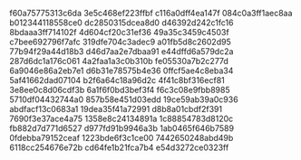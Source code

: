 f60a75775313c6da
3e5c468ef223ffbf
c116a0dff4ea147f
084c0a3ff1aec8aa
b012344118558ce0
dc2850315dcea8d0
d46392d242c1fc16
8bdaaa3ff714102f
4d604cf20c31ef36
49a35c3459c4503f
c7bee692796f7afc
319dfe704c3adec9
a01fb5d8c2602d95
77b94f29a44d18b3
d46d7aa2e7dbaa91
e44dffd6a579dc2a
287d6dc1a176c061
4a2faa1a3c0b310b
fe05530a7b2c277d
6a9046e86a2eb7e1
d6b31e78575b4e36
0ffcf5ae4c8eba34
5af41662dad07104
b2f6a64c18a96d2c
4f41c8bf316ecf81
3e8ee0c8d06cdf3b
6a1f6f0bd3bef3f4
f6c3c08e9fbb8985
5710df04432744a0
857b58e451d03edd
19ce59ab39a0c936
abdfacf13c0683a1
19dea35f41a72991
d8b8a01cbdf2f391
7690f3e37ace4a75
1358e8c24134891a
1c88854783d8120c
fb882d7d771d6527
d977fd91b9946a3b
1ab0465f646b7589
0fdebba79152ceaf
1223bde6f3c1ce00
7442650248abd49b
6118cc254676e72b
cd64fe1b21fca7b4
e54d3272ce0323ff
